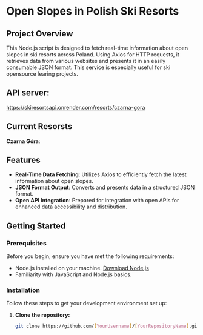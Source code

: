# Open Slopes in Polish Ski Resorts

## Project Overview

This Node.js script is designed to fetch real-time information about open slopes in ski resorts across Poland. Using Axios for HTTP requests, it retrieves data from various websites and presents it in an easily consumable JSON format. 
This service is especially useful for ski opensource learing projects.

## API server:
https://skiresortsapi.onrender.com/resorts/czarna-gora

## Current Resorsts
**Czarna Góra**: 


## Features

- **Real-Time Data Fetching**: Utilizes Axios to efficiently fetch the latest information about open slopes.
- **JSON Format Output**: Converts and presents data in a structured JSON format.
- **Open API Integration**: Prepared for integration with open APIs for enhanced data accessibility and distribution.

## Getting Started

### Prerequisites

Before you begin, ensure you have met the following requirements:
- Node.js installed on your machine. [Download Node.js](https://nodejs.org/)
- Familiarity with JavaScript and Node.js basics.

### Installation

Follow these steps to get your development environment set up:

1. **Clone the repository:**
   ```bash
   git clone https://github.com/[YourUsername]/[YourRepositoryName].git
